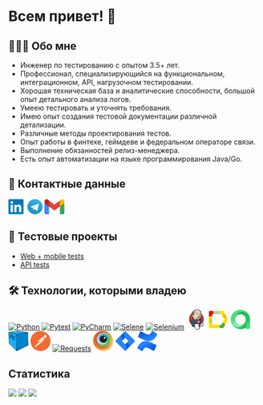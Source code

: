 # Всем привет! 👋


## 👩🏻‍💻 Обо мне
- Инженер по тестированию с опытом 3.5+ лет.
- Профессионал, специализирующийся на функциональном, интеграционном, API, нагрузочном тестировании.
- Хорошая техническая база и аналитические способности, большой опыт детального анализа логов.
- Умеею тестировать и уточнять требования.
- Имею опыт создания тестовой документации различной детализации.
- Различные методы проектирования тестов.
- Опыт работы в финтехе, геймдеве и федеральном операторе связи.
- Выполнение обязанностей релиз-менеджера.
- Есть опыт автоматизации на языке программирования Java/Go.


## 🧭 Контактные данные
[<img src='other/linkedin.png' alt='linkedin' height='30'>](https://www.linkedin.com/in/valentin-gordeev-163181123/)
[<img src='other/tg.png' alt='telegram' height='30'>]([https://t.me/Obrams](https://t.me/valentine_iam))
[<img src='other/gmail.png' alt='gmail' height='30'>](mailto:qa@valentin-gordeev.ru) 

## 🐊 Тестовые проекты
- [Web + mobile tests](https://github.com/vellgordeev/Ozon_Web-Mobile_autotests)
- [API tests](https://github.com/vellgordeev/MiroAPI_autotests)

## 🛠️ Технологии, которыми владею
<div>
<a href="https://www.python.org/"><img src="technologies/python.png" alt="Python" width="40" height="40"/></a>
<a href="https://docs.pytest.org/en/"><img src="technologies/pytest.png" alt="Pytest" width="40" height="40"/></a>
<a href="https://www.jetbrains.com/pycharm/"><img src="technologies/pycharm.png" alt="PyCharm" width="40" height="40"/></a>
<a href="https://github.com/yashaka/selene/"><img src="technologies/selene.png" alt="Selene" width="40" height="40"/></a>
<a href="https://www.selenium.dev/"><img src="technologies/selenium.png" alt="Selenium" width="40" height="40"/></a>
<a href="https://www.jenkins.io/"><img src="technologies/jenkins.png" alt="Jenkins" width="40" height="40"/></a>
<a href="https://allurereport.org/"><img src="technologies/allure_report.png" alt="Allure" width="40" height="40"/></a>
<a href="https://qameta.io/"><img src="technologies/allure_testops.png" alt="AllureTestOps" width="40" height="40"/></a>
<a href="https://aerokube.com/selenoid/"><img src="technologies/selenoid.png" alt="Selenoid" width="40" height="40"/></a>
<a href="https://www.postman.com/"><img src="technologies/postman.png" alt="Postman" width="40" height="40"/></a>
<a href="https://pypi.org/project/requests/"><img src="technologies/requests.png" alt="Requests" width="40" height="40"/></a>
<a href="https://www.browserstack.com/"><img src="technologies/browserstack.png" alt="Browserstack" width="40" height="40"/></a>
<a href="https://www.atlassian.com/software/jira"><a href="https://www.atlassian.com/software/jira"><img src="technologies/jira.png" alt="Jira" width="40" height="40"/></a>
<a href="https://www.atlassian.com/software/confluence"><img src="technologies/confluence.png" alt="Confluence" width="40" height="40"/></a>
</div>

## Cтатистика
![](https://github-profile-summary-cards.vercel.app/api/cards/stats?username=vellgordeev&theme=tokyonight)
![](http://github-profile-summary-cards.vercel.app/api/cards/repos-per-language?username=vellgordeev&theme=tokyonight) 
![](https://github-profile-summary-cards.vercel.app/api/cards/profile-details?username=vellgordeev&theme=tokyonight)
